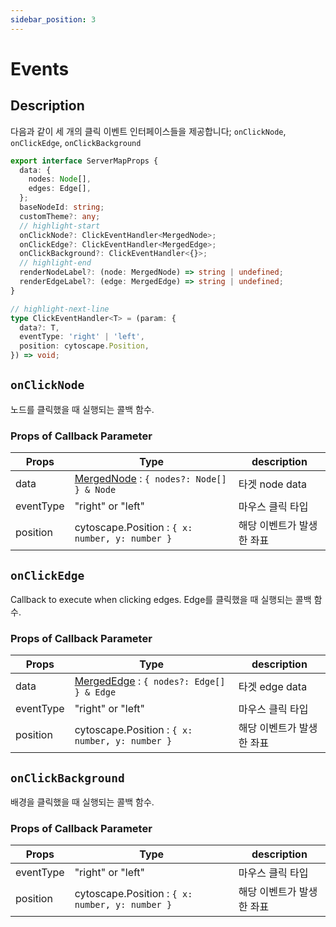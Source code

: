 ```yaml
---
sidebar_position: 3
---
```


# Events
## Description

다음과 같이 세 개의 클릭 이벤트 인터페이스들을 제공합니다; `onClickNode`, `onClickEdge`, `onClickBackground`

```ts
export interface ServerMapProps {
  data: {
    nodes: Node[],
    edges: Edge[],
  };
  baseNodeId: string;
  customTheme?: any;
  // highlight-start
  onClickNode?: ClickEventHandler<MergedNode>;
  onClickEdge?: ClickEventHandler<MergedEdge>;
  onClickBackground?: ClickEventHandler<{}>;
  // highlight-end
  renderNodeLabel?: (node: MergedNode) => string | undefined;
  renderEdgeLabel?: (edge: MergedEdge) => string | undefined;
}

// highlight-next-line
type ClickEventHandler<T> = (param: {
  data?: T,
  eventType: 'right' | 'left',
  position: cytoscape.Position,
}) => void;

```

## `onClickNode`

노드를 클릭했을 때 실행되는 콜백 함수.

### Props of Callback Parameter

| Props | Type  | description  |
| --- | --- | --- |
| data | [MergedNode](/docs/guide/merge#mergednode) : `{ nodes?: Node[] } & Node` | 타겟 node data |
| eventType | "right" or "left" | 마우스 클릭 타입 |
| position | cytoscape.Position :  `{ x: number, y: number }` |  해당 이벤트가 발생한 좌표 |

## `onClickEdge`

Callback to execute when clicking edges.
Edge를 클릭했을 때 실행되는 콜백 함수.

### Props of Callback Parameter

| Props | Type  | description  |
| --- | --- | --- |
| data | [MergedEdge](/docs/guide/merge#mergededge) : `{ nodes?: Edge[] } & Edge` | 타겟 edge data |
| eventType | "right" or "left" | 마우스 클릭 타입 |
| position | cytoscape.Position :  `{ x: number, y: number }` | 해당 이벤트가 발생한 좌표 |

## `onClickBackground`

배경을 클릭했을 때 실행되는 콜백 함수.

### Props of Callback Parameter

 Props | Type  | description  |
| --- | --- | --- |
| eventType | "right" or "left" | 마우스 클릭 타입 |
| position | cytoscape.Position :  `{ x: number, y: number }` | 해당 이벤트가 발생한 좌표 |